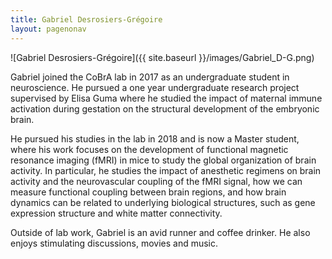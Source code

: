 ```yaml
---
title: Gabriel Desrosiers-Grégoire
layout: pagenonav
---
```

![Gabriel Desrosiers-Grégoire]({{ site.baseurl }}/images/Gabriel_D-G.png)

Gabriel joined the CoBrA lab in 2017 as an undergraduate student in neuroscience. He pursued a one year undergraduate research project supervised by Elisa Guma where he studied the impact of maternal immune activation during gestation on the structural development of the embryonic brain.

He pursued his studies in the lab in 2018 and is now a Master student, where his work focuses on the development of functional magnetic resonance imaging (fMRI) in mice to study the global organization of brain activity. In particular, he studies the impact of anesthetic regimens on brain activity and the neurovascular coupling of the fMRI signal, how we can measure functional coupling between brain regions, and how brain dynamics can be related to underlying biological structures, such as gene expression structure and white matter connectivity.

Outside of lab work, Gabriel is an avid runner and coffee drinker. He also enjoys stimulating discussions, movies and music.
